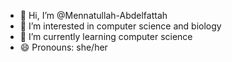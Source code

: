 - 👋 Hi, I’m @Mennatullah-Abdelfattah
- 👀 I’m interested in computer science and biology
- 🌱 I’m currently learning computer science
- 😄 Pronouns: she/her

<!---
Mennatullah-essam/Mennatullah-essam is a ✨ special ✨ repository because its `README.md` (this file) appears on your GitHub profile.
You can click the Preview link to take a look at your changes.
--->
